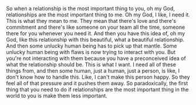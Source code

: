  So when a relationship is the most important thing to you, oh my God, relationships are the most important thing to me. Oh my God, I like, I need it. This is what they mean to me. They mean that there's love and there's commitment and there's like someone on your team all the time, someone there for you whenever you need it. And then you have this idea of, oh my God, like this relationship with this beautiful, what a beautiful relationship. And then some unlucky human being has to pick up that mantle. Some unlucky human being with flaws is now trying to interact with you. But you're not interacting with them because you have a preconceived idea of what the relationship should be. This is what I want. I need all of these things from, and then some human, just a human, just a person, is like, I don't know how to handle this. Like, I can't make this person happy. So they feel all of that pressure and it pushes them away. So paradoxically, the first thing that you need to do if relationships are the most important thing in the world to you is make them less important.